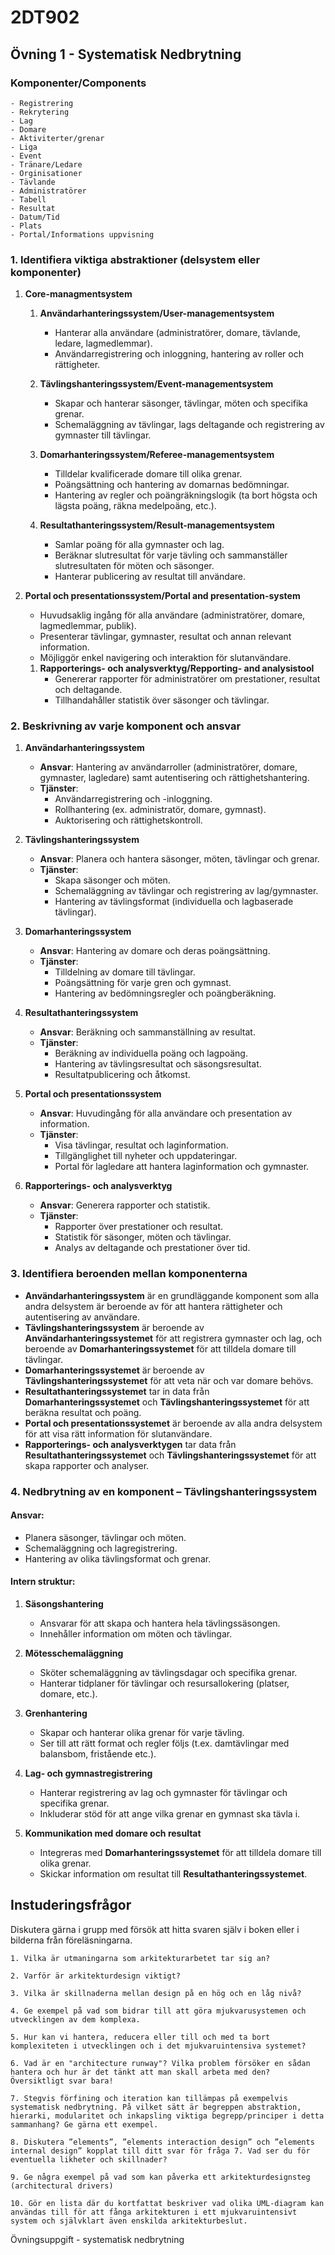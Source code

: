 # 2DT902

## Övning 1 - Systematisk Nedbrytning

### **Komponenter/Components**

    - Registrering
    - Rekrytering
    - Lag
    - Domare
    - Aktiviterter/grenar
    - Liga
    - Event
    - Tränare/Ledare
    - Orginisationer
    - Tävlande
    - Administratörer
    - Tabell
    - Resultat
    - Datum/Tid
    - Plats
    - Portal/Informations uppvisning

### 1. **Identifiera viktiga abstraktioner (delsystem eller komponenter)**

1. **Core-managmentsystem**

    1. **Användarhanteringssystem/User-managementsystem**
        - Hanterar alla användare (administratörer, domare, tävlande, ledare, lagmedlemmar).
        - Användarregistrering och inloggning, hantering av roller och rättigheter.

    2. **Tävlingshanteringssystem/Event-managementsystem**
        - Skapar och hanterar säsonger, tävlingar, möten och specifika grenar.
        - Schemaläggning av tävlingar, lags deltagande och registrering av gymnaster till tävlingar.

    3. **Domarhanteringssystem/Referee-managementsystem**
        - Tilldelar kvalificerade domare till olika grenar.
        - Poängsättning och hantering av domarnas bedömningar.
        - Hantering av regler och poängräkningslogik (ta bort högsta och lägsta poäng, räkna medelpoäng, etc.).

    4. **Resultathanteringssystem/Result-managementsystem**
        - Samlar poäng för alla gymnaster och lag.
        - Beräknar slutresultat för varje tävling och sammanställer slutresultaten för möten och säsonger.
        - Hanterar publicering av resultat till användare.

2. **Portal och presentationssystem/Portal and presentation-system**
   - Huvudsaklig ingång för alla användare (administratörer, domare, lagmedlemmar, publik).
   - Presenterar tävlingar, gymnaster, resultat och annan relevant information.
   - Möjliggör enkel navigering och interaktion för slutanvändare.

   1. **Rapporterings- och analysverktyg/Repporting- and analysistool**
        - Genererar rapporter för administratörer om prestationer, resultat och deltagande.
        - Tillhandahåller statistik över säsonger och tävlingar.

### 2. **Beskrivning av varje komponent och ansvar**

1. **Användarhanteringssystem**
   - **Ansvar**: Hantering av användarroller (administratörer, domare, gymnaster, lagledare) samt autentisering och rättighetshantering.
   - **Tjänster**:
     - Användarregistrering och -inloggning.
     - Rollhantering (ex. administratör, domare, gymnast).
     - Auktorisering och rättighetskontroll.

2. **Tävlingshanteringssystem**
   - **Ansvar**: Planera och hantera säsonger, möten, tävlingar och grenar.
   - **Tjänster**:
     - Skapa säsonger och möten.
     - Schemaläggning av tävlingar och registrering av lag/gymnaster.
     - Hantering av tävlingsformat (individuella och lagbaserade tävlingar).

3. **Domarhanteringssystem**
   - **Ansvar**: Hantering av domare och deras poängsättning.
   - **Tjänster**:
     - Tilldelning av domare till tävlingar.
     - Poängsättning för varje gren och gymnast.
     - Hantering av bedömningsregler och poängberäkning.

4. **Resultathanteringssystem**
   - **Ansvar**: Beräkning och sammanställning av resultat.
   - **Tjänster**:
     - Beräkning av individuella poäng och lagpoäng.
     - Hantering av tävlingsresultat och säsongsresultat.
     - Resultatpublicering och åtkomst.

5. **Portal och presentationssystem**
   - **Ansvar**: Huvudingång för alla användare och presentation av information.
   - **Tjänster**:
     - Visa tävlingar, resultat och laginformation.
     - Tillgänglighet till nyheter och uppdateringar.
     - Portal för lagledare att hantera laginformation och gymnaster.

6. **Rapporterings- och analysverktyg**
   - **Ansvar**: Generera rapporter och statistik.
   - **Tjänster**:
     - Rapporter över prestationer och resultat.
     - Statistik för säsonger, möten och tävlingar.
     - Analys av deltagande och prestationer över tid.

### 3. **Identifiera beroenden mellan komponenterna**

- **Användarhanteringssystem** är en grundläggande komponent som alla andra delsystem är beroende av för att hantera rättigheter och autentisering av användare.
- **Tävlingshanteringssystem** är beroende av **Användarhanteringssystemet** för att registrera gymnaster och lag, och beroende av **Domarhanteringssystemet** för att tilldela domare till tävlingar.
- **Domarhanteringssystemet** är beroende av **Tävlingshanteringssystemet** för att veta när och var domare behövs.
- **Resultathanteringssystemet** tar in data från **Domarhanteringssystemet** och **Tävlingshanteringssystemet** för att beräkna resultat och poäng.
- **Portal och presentationssystemet** är beroende av alla andra delsystem för att visa rätt information för slutanvändare.
- **Rapporterings- och analysverktygen** tar data från **Resultathanteringssystemet** och **Tävlingshanteringssystemet** för att skapa rapporter och analyser.

### 4. **Nedbrytning av en komponent – Tävlingshanteringssystem**

#### Ansvar:
- Planera säsonger, tävlingar och möten.
- Schemaläggning och lagregistrering.
- Hantering av olika tävlingsformat och grenar.

#### Intern struktur:
1. **Säsongshantering**
   - Ansvarar för att skapa och hantera hela tävlingssäsongen.
   - Innehåller information om möten och tävlingar.

2. **Mötesschemaläggning**
   - Sköter schemaläggning av tävlingsdagar och specifika grenar.
   - Hanterar tidplaner för tävlingar och resursallokering (platser, domare, etc.).

3. **Grenhantering**
   - Skapar och hanterar olika grenar för varje tävling.
   - Ser till att rätt format och regler följs (t.ex. damtävlingar med balansbom, fristående etc.).

4. **Lag- och gymnastregistrering**
   - Hanterar registrering av lag och gymnaster för tävlingar och specifika grenar.
   - Inkluderar stöd för att ange vilka grenar en gymnast ska tävla i.

5. **Kommunikation med domare och resultat**
   - Integreras med **Domarhanteringssystemet** för att tilldela domare till olika grenar.
   - Skickar information om resultat till **Resultathanteringssystemet**.


## Instuderingsfrågor

Diskutera gärna i grupp med försök att hitta svaren själv i boken eller i bilderna från föreläsningarna.

    1. Vilka är utmaningarna som arkitekturarbetet tar sig an?

    2. Varför är arkitekturdesign viktigt?

    3. Vilka är skillnaderna mellan design på en hög och en låg nivå?

    4. Ge exempel på vad som bidrar till att göra mjukvarusystemen och utvecklingen av dem komplexa.

    5. Hur kan vi hantera, reducera eller till och med ta bort komplexiteten i utvecklingen och i det mjukvaruintensiva systemet?

    6. Vad är en "architecture runway"? Vilka problem försöker en sådan hantera och hur är det tänkt att man skall arbeta med den? Översiktligt svar bara!

    7. Stegvis förfining och iteration kan tillämpas på exempelvis systematisk nedbrytning. På vilket sätt är begreppen abstraktion, hierarki, modularitet och inkapsling viktiga begrepp/principer i detta sammanhang? Ge gärna ett exempel.

    8. Diskutera ”elements”, ”elements interaction design” och ”elements internal design” kopplat till ditt svar för fråga 7. Vad ser du för eventuella likheter och skillnader?

    9. Ge några exempel på vad som kan påverka ett arkitekturdesignsteg (architectural drivers)

    10. Gör en lista där du kortfattat beskriver vad olika UML-diagram kan användas till för att fånga arkitekturen i ett mjukvaruintensivt system och självklart även enskilda arkitekturbeslut.


Övningsuppgift - systematisk nedbrytning

